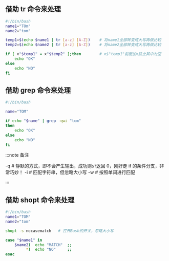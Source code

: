 ## 借助 tr 命令来处理

```bash
#!/bin/bash
name1="TOm"
name2="tom"

temp1=$(echo $name1 | tr [a-z] [A-Z])    # 将name1全部转变成大写再做比较
temp2=$(echo $name2 | tr [a-z] [A-Z])    # 将name2全部转变成大写再做比较

if [ x"$temp1" = x"$temp2" ];then        # x$"temp1"前面加x防止其中为空
    echo "OK"
else
    echo "NO"
fi
```

## 借助 grep 命令来处理

```bash
#!/bin/bash

name="TOM"

if echo "$name" | grep -qwi "tom"
then
    echo "OK"
else
    echo "NO"
fi
```

:::note 备注

-q # 静默的方式，即不会产生输出，成功则`$?`返回 0，刚好走 if 的条件分支，非常巧妙！
-i # 匹配字符串，但忽略大小写
-w # 按照单词进行匹配

:::

## 借助 shopt 命令来处理

```bash
#!/bin/bash
name1="TOM"
name2="tom"

shopt -s nocasematch   # 打开Bash的开关，忽略大小写

case "$name1" in
    $name2)  echo "MATCH"  ;;
         *)  echo "NO"     ;;
esac
```
